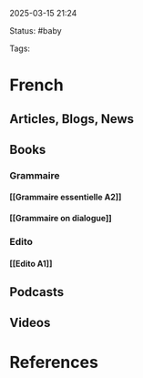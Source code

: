2025-03-15 21:24

Status: #baby 

Tags:


# French

## Articles, Blogs, News

## Books

### Grammaire

#### [[Grammaire essentielle A2]]

#### [[Grammaire on dialogue]]

### Edito
#### [[Edito A1]]


## Podcasts


## Videos







# References
